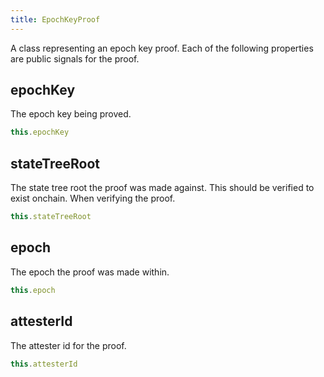 ```yaml
---
title: EpochKeyProof
---
```


A class representing an epoch key proof. Each of the following properties are public signals for the proof.

## epochKey

The epoch key being proved.

```ts
this.epochKey
```

## stateTreeRoot

The state tree root the proof was made against. This should be verified to exist onchain. When verifying the proof.

```ts
this.stateTreeRoot
```

## epoch

The epoch the proof was made within.

```ts
this.epoch
```

## attesterId

The attester id for the proof.

```ts
this.attesterId
```
